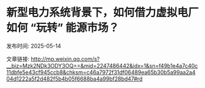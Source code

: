 # 新型电力系统背景下，如何借力虚拟电厂如何 “玩转” 能源市场？

发布时间: 2025-05-14

文章链接: http://mp.weixin.qq.com/s?__biz=Mzk2NDk3ODY3OQ==&mid=2247486442&idx=1&sn=f49b1e4a7c40c11dbfe5e43cf945ccb8&chksm=c46a7972f31df06489ea65b30b5a99aa2a404d1222a5f2d482f5b4b05f6688ba4a99bf28bd47#rd

